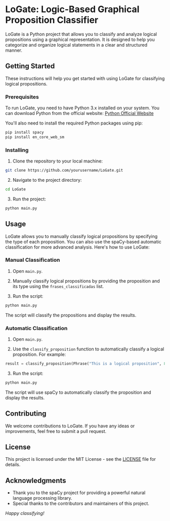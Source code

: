 # LoGate: Logic-Based Graphical Proposition Classifier

LoGate is a Python project that allows you to classify and analyze logical propositions using a graphical representation. It is designed to help you categorize and organize logical statements in a clear and structured manner.

## Getting Started

These instructions will help you get started with using LoGate for classifying logical propositions.

### Prerequisites

To run LoGate, you need to have Python 3.x installed on your system. You can download Python from the official website: [Python Official Website](https://www.python.org/downloads/)

You'll also need to install the required Python packages using pip:

```bash
pip install spacy
pip install en_core_web_sm
```

### Installing

1. Clone the repository to your local machine:

```bash
git clone https://github.com/yourusername/LoGate.git
```

2. Navigate to the project directory:

```bash
cd LoGate
```

3. Run the project:

```bash
python main.py
```

## Usage

LoGate allows you to manually classify logical propositions by specifying the type of each proposition. You can also use the spaCy-based automatic classification for more advanced analysis. Here's how to use LoGate:

### Manual Classification

1. Open `main.py`.

2. Manually classify logical propositions by providing the proposition and its type using the `frases_classificadas` list.

3. Run the script:

```bash
python main.py
```

The script will classify the propositions and display the results.

### Automatic Classification

1. Open `main.py`.

2. Use the `classify_proposition` function to automatically classify a logical proposition. For example:

```python
result = classify_proposition(Phrase("This is a logical proposition", 8, "main"))
```

3. Run the script:

```bash
python main.py
```

The script will use spaCy to automatically classify the proposition and display the results.

## Contributing

We welcome contributions to LoGate. If you have any ideas or improvements, feel free to submit a pull request.

## License

This project is licensed under the MIT License - see the [LICENSE](LICENSE) file for details.

## Acknowledgments

- Thank you to the spaCy project for providing a powerful natural language processing library.
- Special thanks to the contributors and maintainers of this project.


*Happy classifying!*

